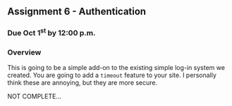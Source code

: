 ## Assignment 6 - Authentication

### Due Oct 1<sup>st</sup> by 12:00 p.m.


### Overview

This is going to be a simple add-on to the existing simple log-in system we created. You are going to add a `timeout` feature 
to your site. I personally think these are annoying, but they are more secure. 

NOT COMPLETE...
